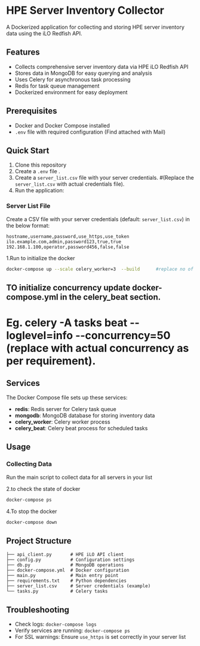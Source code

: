 # HPE Server Inventory Collector

A Dockerized application for collecting and storing HPE server inventory data using the iLO Redfish API.

## Features

- Collects comprehensive server inventory data via HPE iLO Redfish API
- Stores data in MongoDB for easy querying and analysis
- Uses Celery for asynchronous task processing
- Redis for task queue management
- Dockerized environment for easy deployment

## Prerequisites

- Docker and Docker Compose installed
- `.env` file with required configuration (Find attached with Mail)

## Quick Start

1. Clone this repository
2. Create a `.env` file .
3. Create a `server_list.csv` file with your server credentials.   #(Replace the `server_list.csv` with actual credentials file).
4. Run the application:

### Server List File

Create a CSV file with your server credentials (default: `server_list.csv`) in the below format:

```csv
hostname,username,password,use_https,use_token
ilo.example.com,admin,password123,true,true
192.168.1.100,operator,password456,false,false
```


1.Run to initialize the docker
```bash
docker-compose up --scale celery_worker=3  --build      #replace no of workers as per requirement
```
## TO initialize concurrency update docker-compose.yml in the celery_beat section.
# Eg. celery -A tasks beat --loglevel=info --concurrency=50   (replace with actual concurrency as per requirement).

## Services

The Docker Compose file sets up these services:

- **redis**: Redis server for Celery task queue
- **mongodb**: MongoDB database for storing inventory data
- **celery_worker**: Celery worker process
- **celery_beat**: Celery beat process for scheduled tasks


## Usage

### Collecting Data

Run the main script to collect data for all servers in your list



2.to check the state of docker
```bash
docker-compose ps
```
4.To stop the docker
```bash
docker-compose down
```



## Project Structure

```
├── api_client.py       # HPE iLO API client
├── config.py           # Configuration settings
├── db.py               # MongoDB operations
├── docker-compose.yml  # Docker configuration
├── main.py             # Main entry point
├── requirements.txt    # Python dependencies
├── server_list.csv     # Server credentials (example)
└── tasks.py            # Celery tasks
```

## Troubleshooting

- Check logs: `docker-compose logs`
- Verify services are running: `docker-compose ps`
- For SSL warnings: Ensure `use_https` is set correctly in your server list

